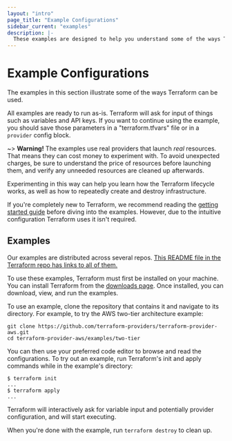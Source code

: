 ```yaml
---
layout: "intro"
page_title: "Example Configurations"
sidebar_current: "examples"
description: |-
  These examples are designed to help you understand some of the ways Terraform can be used.
---
```


# Example Configurations

The examples in this section illustrate some
of the ways Terraform can be used.

All examples are ready to run as-is. Terraform will
ask for input of things such as variables and API keys. If you want to
continue using the example, you should save those parameters in a
"terraform.tfvars" file or in a `provider` config block.

~> **Warning!** The examples use real providers that launch _real_ resources.
That means they can cost money to experiment with. To avoid unexpected charges,
be sure to understand the price of resources before launching them, and verify
any unneeded resources are cleaned up afterwards.

Experimenting in this way can help you learn how the Terraform lifecycle
works, as well as how to repeatedly create and destroy infrastructure.

If you're completely new to Terraform, we recommend reading the
[getting started guide](https://learn.hashicorp.com/collections/terraform/aws-get-started?utm_source=WEBSITE&utm_medium=WEB_IO&utm_offer=ARTICLE_PAGE&utm_content=DOCS) before diving into
the examples. However, due to the intuitive configuration Terraform
uses it isn't required.

## Examples

Our examples are distributed across several repos. [This README file in the Terraform repo has links to all of them.](https://github.com/hashicorp/terraform/tree/master/examples)

To use these examples, Terraform must first be installed on your machine.
You can install Terraform from the [downloads page](/downloads.html).
Once installed, you can download, view, and run the examples.

To use an example, clone the repository that contains it and navigate to its directory. For example, to try the AWS two-tier architecture example:

```
git clone https://github.com/terraform-providers/terraform-provider-aws.git
cd terraform-provider-aws/examples/two-tier
```

You can then use your preferred code editor to browse and read the configurations.
To try out an example, run Terraform's init and apply commands while in the example's directory:

```
$ terraform init
...
$ terraform apply
...
```

Terraform will interactively ask for variable input and potentially
provider configuration, and will start executing.

When you're done with the example, run `terraform destroy` to clean up.
